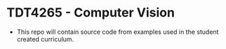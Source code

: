 # TDT4265 - Computer Vision
- This repo will contain source code from examples used in the student created curriculum.
